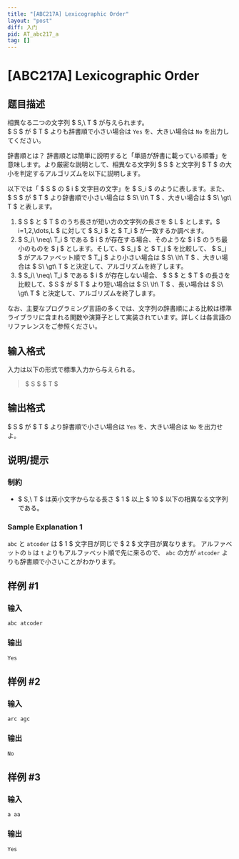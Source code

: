 ```yaml
---
title: "[ABC217A] Lexicographic Order"
layout: "post"
diff: 入门
pid: AT_abc217_a
tag: []
---
```


# [ABC217A] Lexicographic Order

## 题目描述

[problemUrl]: https://atcoder.jp/contests/abc217/tasks/abc217_a

相異なる二つの文字列 $ S,\ T $ が与えられます。  
 $ S $ が $ T $ よりも辞書順で小さい場合は `Yes` を、大きい場合は `No` を出力してください。

 辞書順とは？ 辞書順とは簡単に説明すると「単語が辞書に載っている順番」を意味します。より厳密な説明として、相異なる文字列 $ S $ と文字列 $ T $ の大小を判定するアルゴリズムを以下に説明します。

以下では「 $ S $ の $ i $ 文字目の文字」を $ S_i $ のように表します。また、 $ S $ が $ T $ より辞書順で小さい場合は $ S\ \lt\ T $ 、大きい場合は $ S\ \gt\ T $ と表します。

1. $ S $ と $ T $ のうち長さが短い方の文字列の長さを $ L $ とします。$ i=1,2,\dots,L $ に対して $ S_i $ と $ T_i $ が一致するか調べます。
2. $ S_i\ \neq\ T_i $ である $ i $ が存在する場合、そのような $ i $ のうち最小のものを $ j $ とします。そして、$ S_j $ と $ T_j $ を比較して、 $ S_j $ がアルファベット順で $ T_j $ より小さい場合は $ S\ \lt\ T $ 、大きい場合は $ S\ \gt\ T $ と決定して、アルゴリズムを終了します。
3. $ S_i\ \neq\ T_i $ である $ i $ が存在しない場合、 $ S $ と $ T $ の長さを比較して、$ S $ が $ T $ より短い場合は $ S\ \lt\ T $ 、長い場合は $ S\ \gt\ T $ と決定して、アルゴリズムを終了します。

なお、主要なプログラミング言語の多くでは、文字列の辞書順による比較は標準ライブラリに含まれる関数や演算子として実装されています。詳しくは各言語のリファレンスをご参照ください。

## 输入格式

入力は以下の形式で標準入力から与えられる。

> $ S $ $ T $

## 输出格式

$ S $ が $ T $ より辞書順で小さい場合は `Yes` を、大きい場合は `No` を出力せよ。

## 说明/提示

### 制約

- $ S,\ T $ は英小文字からなる長さ $ 1 $ 以上 $ 10 $ 以下の相異なる文字列である。

### Sample Explanation 1

`abc` と `atcoder` は $ 1 $ 文字目が同じで $ 2 $ 文字目が異なります。 アルファベットの `b` は `t` よりもアルファベット順で先に来るので、 `abc` の方が `atcoder` よりも辞書順で小さいことがわかります。

## 样例 #1

### 输入

```
abc atcoder
```

### 输出

```
Yes
```

## 样例 #2

### 输入

```
arc agc
```

### 输出

```
No
```

## 样例 #3

### 输入

```
a aa
```

### 输出

```
Yes
```

